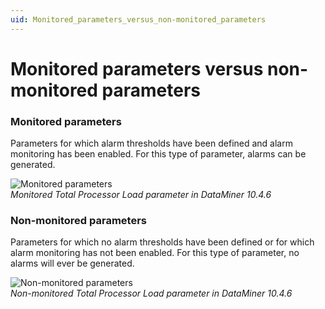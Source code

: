 ```yaml
---
uid: Monitored_parameters_versus_non-monitored_parameters
---
```


# Monitored parameters versus non-monitored parameters

### Monitored parameters

Parameters for which alarm thresholds have been defined and alarm monitoring has been enabled. For this type of parameter, alarms can be generated.

![Monitored parameters](~/user-guide/images/Non-monitored_Parameters.png)<br>*Monitored Total Processor Load parameter in DataMiner 10.4.6*

### Non-monitored parameters

Parameters for which no alarm thresholds have been defined or for which alarm monitoring has not been enabled. For this type of parameter, no alarms will ever be generated.

![Non-monitored parameters](~/user-guide/images/Non-monitored_Parameters.png)<br>*Non-monitored Total Processor Load parameter in DataMiner 10.4.6*

